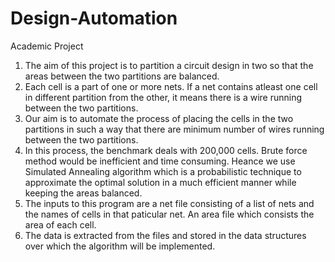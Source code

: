 # Design-Automation
Academic Project

1. The aim of this project is to partition a circuit design in two so that the areas between the two partitions are balanced. 
2. Each cell is a part of one or more nets. If a net contains atleast one cell in different partition from the other, it means there is a wire running between the two partitions. 
3. Our aim is to automate the process of placing the cells in the two partitions in such a way that there are minimum number of wires running between the two partitions. 
4. In this process, the benchmark deals with 200,000 cells. Brute force method would be inefficient and time consuming. Heance we use Simulated Annealing algorithm which is a probabilistic technique to approximate the optimal solution in a much efficient manner while keeping the areas balanced.
5. The inputs to this program are a net file consisting of a list of nets and the names of cells in that paticular net. An area file which consists the area of each cell.
6. The data is extracted from the files and stored in the data structures over which the algorithm will be implemented.
